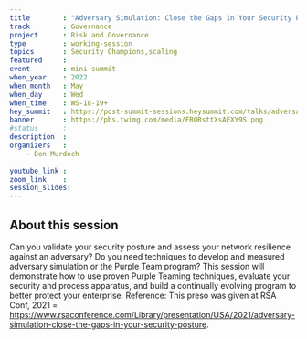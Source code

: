 ```yaml
---
title        : "Adversary Simulation: Close the Gaps in Your Security Posture"
track        : Governance
project      : Risk and Governance
type         : working-session
topics       : Security Champions,scaling
featured     :
event        : mini-summit
when_year    : 2022
when_month   : May
when_day     : Wed
when_time    : WS-18-19+
hey_summit   : https://post-summit-sessions.heysummit.com/talks/adversary-simulation-close-the-gaps-in-your-security-posture/
banner       : https://pbs.twimg.com/media/FRORsttXsAEXY9S.png
#status      : 
description  :
organizers   :
    - Don Murdoch
    
youtube_link : 
zoom_link    : 
session_slides:
---
```




## About this session
Can you validate your security posture and assess your network resilience against an adversary? Do you need techniques to develop and measured adversary simulation or the Purple Team program? This session will demonstrate how to use proven Purple Teaming techniques, evaluate your security and process apparatus, and build a continually evolving program to better protect your enterprise.
Reference:
This preso was given at RSA Conf, 2021 = https://www.rsaconference.com/Library/presentation/USA/2021/adversary-simulation-close-the-gaps-in-your-security-posture.

